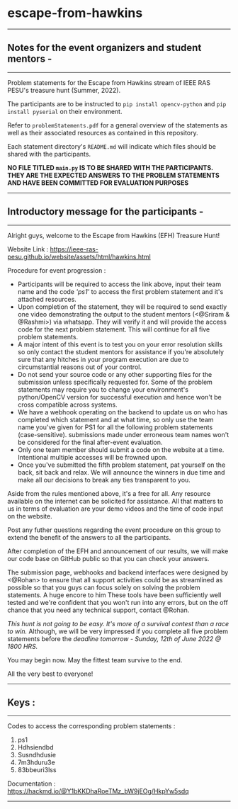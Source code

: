 # escape-from-hawkins

----------------------------------------------------------------------------------------------

## Notes for the event organizers and student mentors -

----------------------------------------------------------------------------------------------

Problem statements for the Escape from Hawkins stream of IEEE RAS PESU's treasure hunt (Summer, 2022).

The participants are to be instructed to `pip install opencv-python` and `pip install pyserial` on their environment.

Refer to `problemStatements.pdf` for a general overview of the statements as well as their associated resources as contained in this repository.

Each statement directory's `README.md` will indicate which files should be shared with the participants.

**NO FILE TITLED `main.py` IS TO BE SHARED WITH THE PARTICIPANTS. THEY ARE THE EXPECTED ANSWERS TO THE PROBLEM STATEMENTS AND HAVE BEEN COMMITTED FOR EVALUATION PURPOSES**

----------------------------------------------------------------------------------------------

## Introductory message for the participants - 

----------------------------------------------------------------------------------------------

Alright guys, welcome to the Escape from Hawkins (EFH) Treasure Hunt!

Website Link : https://ieee-ras-pesu.github.io/website/assets/html/hawkins.html

Procedure for event progression :

- Participants will be required to access the link above, input their team name and the code *'ps1'* to access the first problem statement and it's attached resources.
- Upon completion of the statement, they will be required to send exactly one video demonstrating the output to the student mentors (<@Sriram & @Rashmi>) via whatsapp. They will verify it and will provide the access code for the next problem statement. This will continue for all five problem statements.
- A major intent of this event is to test you on your error resolution skills so only contact the student mentors for assistance if you're absolutely sure that any hitches in your program execution are due to circumstantial reasons out of your control.
- Do not send your source code or any other supporting files for the submission unless specifically requested for. Some of the problem statements may require you to change your environment's python/OpenCV version for successful execution and hence won't be cross compatible across systems.
- We have a webhook operating on the backend to update us on who has completed which statement and at what time, so only use the team name you've given for PS1 for all the following problem statements (case-sensitive). submissions made under erroneous team names won't be considered for the final after-event evaluation.
- Only one team member should submit a code on the website at a time. Intentional multiple accesses will be frowned upon.
- Once you've submitted the fifth problem statement, pat yourself on the back, sit back and relax. We will announce the winners in due time and make all our decisions to break any ties transparent to you.

Aside from the rules mentioned above, it's a free for all. Any resource available on the internet can be solicited for assistance. 
All that matters to us in terms of evaluation are your demo videos and the time of code input on the website.

Post any futher questions regarding the event procedure on this group to extend the benefit of the answers to all the participants.

After completion of the EFH and announcement of our results, we will make our code base on GitHub public so that you can check your answers.

The submission page, webhooks and backend interfaces were designed by <@Rohan> to ensure that all support activities could be as streamlined as possible so that you guys can focus solely on solving the problem statements. A huge encore to him <clap emoji>
These tools have been sufficiently well tested and we're confident that you won't run into any errors, but on the off chance that you need any technical support, contact @Rohan.

*This hunt is not going to be easy. It's more of a survival contest than a race to win.*
Although, we will be very impressed if you complete all five problem statements before the *deadline tomorrow - Sunday, 12th of June 2022 @ 1800 HRS.* 

You may begin now. May the fittest team survive to the end.

All the very best to everyone!

----------------------------------------------------------------------------------------------
  
## Keys : 

----------------------------------------------------------------------------------------------

Codes to access the corresponding problem statements :

1. ps1
2. Hdhsiendbd 
3. Susndhdusie
4. 7m3hduru3e
5. 83bbeuri3lss
  
Documentation : https://hackmd.io/@Y1bKKDhaRoeTMz_bW9jEOg/HkpYw5sdq
  
----------------------------------------------------------------------------------------------


